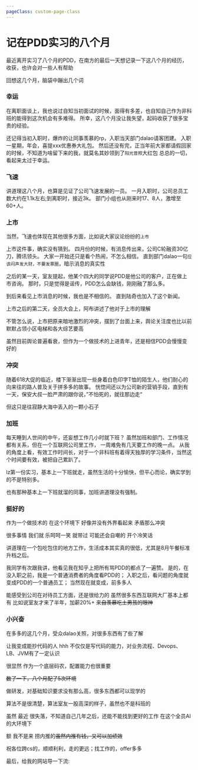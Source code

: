 ```yaml
---
pageClass: custom-page-class
---
```

# 记在PDD实习的八个月

最近离开实习了八个月的PDD，在南方的最后一天想记录一下这八个月的经历，收获，也许会对一些人有帮助

回想这几个月，脑袋中蹦出几个词

### 幸运
在离职面谈上，我也说过自知当初面试的时候，面得有多差，也自知自己作为非科班的能得到这次机会有多难得。
所幸，这八个月没让我失望，起码收获了很多宝贵的经验。

还记得当初入职时，爆炸的让同事羡慕的rp，入职当天部门dalao请客团建。
入职一星期，年会，喜提xxx优惠券大礼包。
然后还没有完，正当年前大家都请假回家的时候，不知道为啥留下来的我，就莫名其妙领到了`阳光普照`大红包
总总的一切，看起来太过于幸运。

### 飞速
讲道理这八个月，也算是见证了公司飞速发展的一员。
一月入职时，公司总员工数大约在1.1k左右;到离职时，接近3k。
部门小组也从刚来时17、8人，激增至60+人。

### 上市
当然，飞速也体现在其他很多方面，比如说大家议论纷纷的`上市`

上市这件事，确实没有猜到。
四月份的时候，有消息传出来，公司C轮融资30亿刀，腾讯领头。
大家一开始还只是看个热闹，不怎么相信。
直到部门dalao一句`应该闷声发大财，不要发票圈`，暗示消息的真实性

之后的某一天，室友提起，他某个四大的同学说PDD是他公司的客户，正在做上市咨询。
那时，只是觉得是谣传，PDD怎么会缺钱，刚刚融了那么多。

到后来看见上市消息的时候，我也是不相信的。
直到陆奇也加入了这个新闻。

上市之后的第二天，全员大会上，阿布讲述了他对于上市的理解

不管怎么说，上市把原来暗地激烈的冲突，摆到了台面上来，舆论关注度也比以前默默占领小区电梯和各大综艺要高

虽然目前舆论普遍看衰，但作为一个做技术的上进青年，还是相信PDD会慢慢变好的

### 冲突

随着618大促的临近，楼下渐渐出现一些身着白色印字T恤的陌生人，他们耐心的向来往的路人普及关于拼多多的故事。
恍惚间还以为公司新的营销手段，直到有一天，保安大叔一脸严肃的跟你说，”不怕死的，就往那边走“

但这只是往寂静大海中丢入的一颗小石子

### 加班

每天睡到人世间的中午，还妄想工作几小时就下班？
虽然加班和部门、工作情况都有关系，但在一个互联网公司里工作，
一周难免有几天要工作的晚一点。
从我的角度上看，有效工作时间长，对于一个非科班有着得天独厚的学习条件，当然这个时间要有效，被把自己累趴了。

lz第一份实习，基本上一下班就走，虽然生活的十分愉快，但平心而论，确实学到的不是特别多。

也有那种基本上一下班就溜的同事，加班讲道理没有强制。

### 挺好的

作为一个做技术的 在这个环境下 好像并没有外界看起来 矛盾那么冲突

很多事情 我们就 乐呵呵一笑 就带过 可能还会自嘲的 开个冷笑话

讲道理在一个包吃包住的地方工作，生活成本其实真的很低，尤其是8月午餐标准升档之后。

我同学有次跟我讲，他看见我在知乎上把所有骂PDD的都点了一遍赞。
是的，在没入职之前，我是一个普通消费者的角度看PDD的；
入职之后，看问题的角度就变成PDD的一个普通员工；
当然现在就变成，前多多人

能感受到公司在对待员工方面，还是很给力的
虽然很多东西互联网大厂基本上都有
比如说室友才来了半年，加薪20%+
~~来自羡慕吃土男孩的眼神~~

### 小兴奋

在多多的这几个月，受众dalao关照，对很多东西有了些了解

让我变成能抄代码的人 hhh
不仅仅是写代码的能力，对业务流程、Devops、LB、JVM有了一定认识

很显然 作为一个底层码农，配置能力也很重要

~~数了一下，八个月配了5次环境~~

做研发，对基础知识要求没有那么高，很多东西都可以现学的

算法不是很清楚，算法室友一股高深的样子，虽然也不是科班的

虽然 最近 很失落，不知道自己几年之后，还能不能找到更好的工作
在这个全员AI的大环境下

额 我不是来 捞内推的~~虽然内推有钱，又可以加绩效~~

祝各位跨cs的，顺顺利利，走的更远；找工作的，offer多多

最后，给我的网站导一下流: [](http://wyydsb.xin)
